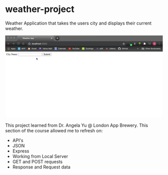 # weather-project

Weather Application that takes the users city and displays their current weather.

![alt text](demo/weather-app-gif.gif)

This project learned from Dr. Angela Yu @ London App Brewery. 
This section of the course allowed me to refresh on:
* API's
* JSON
* Express
* Working from Local Server
* GET and POST requests
* Response and Request data
